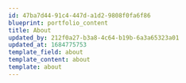 ```yaml
---
id: 47ba7d44-91c4-447d-a1d2-9808f0fa6f86
blueprint: portfolio_content
title: About
updated_by: 212f0a27-b3a8-4c64-b19b-6a3a65323a01
updated_at: 1684775753
template_field: about
template_content: about
template: about
---
```

